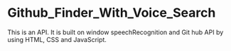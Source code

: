 # Github_Finder_With_Voice_Search
This is an API.  It is built on window speechRecognition and Git hub API by using HTML, CSS and JavaScript.
